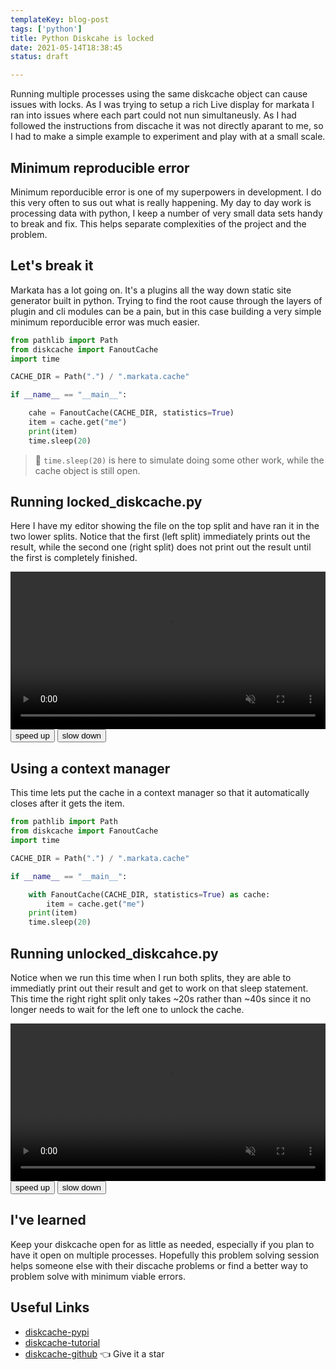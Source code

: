 ```yaml
---
templateKey: blog-post
tags: ['python']
title: Python Diskcahe is locked
date: 2021-05-14T18:38:45
status: draft

---
```


<script>
change_speed = (speed) => [...document.querySelectorAll('video')].map(v => v.playbackRate=v.playbackRate+speed)
</script>
<style>
</style>

Running multiple processes using the same diskcache object can cause issues
with locks.  As I was trying to setup a rich Live display for markata I ran
into issues where each part could not nun simultaneusly.  As I had followed the
instructions from discache it was not directly aparant to me, so I had to make
a simple example to experiment and play with at a small scale.

## Minimum reproducible error

Minimum reporducible error is one of my superpowers in development.  I do this
very often to sus out what is really happening.  My day to day work is
processing data with python, I keep a number of very small data sets handy to
break and fix.  This helps separate complexities of the project and the problem.

## Let's break it

Markata has a lot going on.  It's a plugins all the way down static site
generator built in python.  Trying to find the root cause through the layers of
plugin and cli modules can be a pain, but in this case building a very simple
minimum reporducible error was much easier.

```python
from pathlib import Path
from diskcache import FanoutCache
import time

CACHE_DIR = Path(".") / ".markata.cache"

if __name__ == "__main__":

    cahe = FanoutCache(CACHE_DIR, statistics=True)
    item = cache.get("me")
    print(item)
    time.sleep(20)
```

> 📝 `time.sleep(20)` is here to simulate doing some other work, while the cache
> object is still open.

## Running locked_diskcache.py

Here I have my editor showing the file on the top split and have ran it in the
two lower splits.  Notice that the first (left split) immediately prints out
the result, while the second one (right split) does not print out the result
until the first is completely finished.

<!-- ![](https://images.waylonwalker.com/locked_discache.gif) -->
<video controls muted autoplay playsinline loop=true width="100%">
    <source src="https://images.waylonwalker.com/locked_discache.webm"
            type="video/webm">
    <source src="https://images.waylonwalker.com/locked_discache.mp4"
            type="video/mp4">
    Sorry, your browser doesn't support embedded videos.
</video>

<div class='speed-control'>
    <button onclick="change_speed(.25)" >
        speed up
    </button>
    <button onclick="change_speed(-.25)" >
        slow down
    </button>
</div>

## Using a context manager

This time lets put the cache in a context manager so that it automatically
closes after it gets the item.

``` python
from pathlib import Path
from diskcache import FanoutCache
import time

CACHE_DIR = Path(".") / ".markata.cache"

if __name__ == "__main__":

    with FanoutCache(CACHE_DIR, statistics=True) as cache:
        item = cache.get("me")
    print(item)
    time.sleep(20)
```

## Running unlocked_diskcahce.py

Notice when we run this time when I run both splits, they are able to
immediatly print out their result and get to work on that sleep statement.
This time the right right split only takes ~20s rather than ~40s since it no
longer needs to wait for the left one to unlock the cache.

<!-- ![](https://images.waylonwalker.com/unlocked_discache.gif) -->
<video controls muted autoplay playsinline loop=true width="100%">
    <source src="https://images.waylonwalker.com/unlocked_discache.webm"
            type="video/webm">
    <source src="https://images.waylonwalker.com/unlocked_discache.mp4"
            type="video/mp4">
    Sorry, your browser doesn't support embedded videos.
</video>

<div class='speed-control'>
    <button onclick="change_speed(.25)" >
        speed up
    </button>
    <button onclick="change_speed(-.25)" >
        slow down
    </button>
</div>

## I've learned

Keep your diskcache open for as little as needed, especially if you plan to
have it open on multiple processes.  Hopefully this problem solving session
helps someone else with their discache problems or find a better way to problem
solve with minimum viable errors.

## Useful Links

* [diskcache-pypi](https://pypi.org/project/diskcache/)
* [diskcache-tutorial](http://www.grantjenks.com/docs/diskcache/tutorial.html)
* [diskcache-github](https://github.com/grantjenks/python-diskcache) 👈 Give it a star

